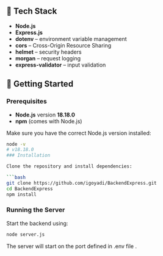 
## 🧰 Tech Stack

- **Node.js**
- **Express.js**
- **dotenv** – environment variable management
- **cors** – Cross-Origin Resource Sharing
- **helmet** – security headers
- **morgan** – request logging
- **express-validator** – input validation

## 🚀 Getting Started



### Prerequisites

- **Node.js** version **18.18.0**
- **npm** (comes with Node.js)

Make sure you have the correct Node.js version installed:
```bash
node -v
# v18.18.0
### Installation

Clone the repository and install dependencies:

```bash
git clone https://github.com/igoyadi/BackendExpress.git
cd BackendExpress
npm install
```

### Running the Server

Start the backend using:

```bash
node server.js
```

The server will start on the port defined in .env file .

